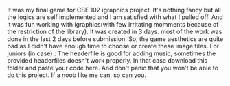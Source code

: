 It was my final game for CSE 102 igraphics project. It's nothing fancy but all the logics are self implemented and I am satisfied with what I pulled off. And it was fun working with igraphics(with few irritating momments because of the restriction of the library). It was created in 3 days. most of the work was done in the last 2 days before submission. So, the game aesthetics are quite bad as I didn't have enough time to choose or create these image files.
For juniors (in case) : The headerfile is good for adding music, sometimes the provided headerfiles doesn't work properly. In that case download this folder and paste your code here. And don't panic that you won't be able to do this project. If a noob like me can, so can you.
